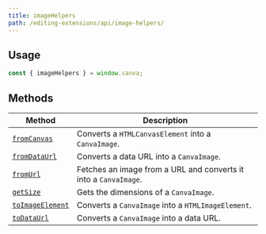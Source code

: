 ```yaml
---
title: imageHelpers
path: /editing-extensions/api/image-helpers/
---
```


## Usage

```javascript
const { imageHelpers } = window.canva;
```

## Methods

| Method                                                  | Description                                                      |
| ------------------------------------------------------- | ---------------------------------------------------------------- |
| [`fromCanvas`](./image-helpers/from-canvas.md)          | Converts a `HTMLCanvasElement` into a `CanvaImage`.              |
| [`fromDataUrl`](./image-helpers/from-data-url.md)       | Converts a data URL into a `CanvaImage`.                         |
| [`fromUrl`](./image-helpers/from-url.md)                | Fetches an image from a URL and converts it into a `CanvaImage`. |
| [`getSize`](./image-helpers/get-size.md)                | Gets the dimensions of a `CanvaImage`.                           |
| [`toImageElement`](./image-helpers/to-image-element.md) | Converts a `CanvaImage` into a `HTMLImageElement`.               |
| [`toDataUrl`](./image-helpers/to-data-url.md)           | Converts a `CanvaImage` into a data URL.                         |
